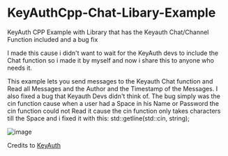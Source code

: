 # KeyAuthCpp-Chat-Libary-Example
KeyAuth CPP Example with Library that has the Keyauth Chat/Channel Function included and a bug fix

I made this cause i didn't want to wait for the KeyAuth devs to include the Chat function so i made it by myself and now i share this to anyone
who needs it.

This example lets you send messages to the Keyauth Chat function and Read all Messages and the Author and the Timestamp of the Messages.
I also fixed a bug that Keyauth Devs didn't think of.
The bug simply was the cin function cause when a user had a Space in his Name or Password the cin function could not Read it
cause the cin function only takes characters till the Space and i fixed it with this:
std::getline(std::cin, string);

![image](https://cdn.discordapp.com/attachments/731858355802341397/979393293601366106/InkedKeyauthgithub_LI.jpg)

Credits to [KeyAuth](https://github.com/KeyAuth)
